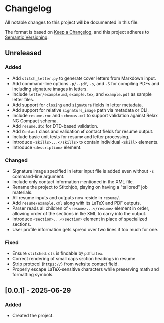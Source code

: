 # Changelog

All notable changes to this project will be documented in this file.

The format is based on [Keep a Changelog](https://keepachangelog.com/en/1.1.0/),
and this project adheres to [Semantic Versioning](https://semver.org/spec/v2.0.0.html).

## Unreleased

### Added

- Add `stitch_letter.py` to generate cover letters from Markdown input.
- Add command-line options `-p/--pdf`, `-s`, and `-S` for compiling PDFs and
  including signature images in letters.
- Include `letter/example.md`, `example.tex`, and `example.pdf` as sample letter files.
- Add support for `closing` and `signature` fields in letter metadata.
- Add support for relative `signature_image` path via metadata or CLI.
- Include `resume.rnc` and `schemas.xml` to support validation against Relax NG Compact schema.
- Add `resume.dtd` for DTD-based validation.
- Add `Contact` class and validation of contact fields for resume output.
- Include basic unit tests for resume and letter processing.
- Introduce `<skills>...</skills>` to contain individual `<skill>` elements.
- Introduce `<description>` element.

### Changed

- Signature image specified in letter input file is added even without `-s`
  command-line argument.
- Include only contact information mentioned in the XML file.
- Rename the project to Stitchjob, playing on having a "tailored" job materials.
- All resume inputs and outputs now reside in `resume/`.
- Add `resume/example.xml` along with its LaTeX and PDF outputs.
- Parser reads all children of `<resume>...</resume>` element in order, allowing
  order of the sections in the XML to carry into the output.
- Introduce `<section>...</section>` element in place of specialized sections.
- User profile information gets spread over two lines if too much for one.

### Fixed

- Ensure `stitched.cls` is findable by `pdflatex`.
- Correct rendering of small caps section headings in resume.
- Strip protocol (`https://`) from website contact field.
- Properly escape LaTeX-sensitive characters while preserving math and formatting symbols.

## [0.0.1] - 2025-06-29

### Added

- Created the project.
